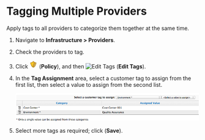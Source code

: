 # Tagging Multiple Providers

Apply tags to all providers to categorize them together at the same
time.

1.  Navigate to **Infrastructure > Providers**.

2.  Check the providers to tag.

3.  Click ![Policy](../images/1941.png) (**Policy**), and then ![Edit
    Tags](../images/2158.png) (**Edit Tags**).

4.  In the **Tag Assignment** area, select a customer tag to assign from
    the first list, then select a value to assign from the second list.

    ![2194](../images/2194.png)

5.  Select more tags as required; click (**Save**).
